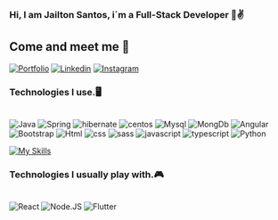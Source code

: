### Hi, I am Jailton Santos, i´m a Full-Stack Developer 👋✌️

## Come and meet me 👊

[![Portfolio](https://img.shields.io/website-up-down-green-red/http/monip.org.svg?label=portfolio&style=for-the-badge&url=https://jailtonaraujo.tech/portfolio)](https://jailtonaraujo.tech/portfolio)
[![Linkedin](https://img.shields.io/badge/LinkedIn-0077B5?style=for-the-badge&logo=linkedin&logoColor=white)](https://www.linkedin.com/in/jailton-araujo-b602041a2/)
[![Instagram](https://img.shields.io/badge/Instagram-E4405F?style=for-the-badge&logo=instagram&logoColor=white)](https://www.instagram.com/jailton9040/)

<!-- ![Jailton GitHub stats](https://github-readme-stats.vercel.app/api?username=JailtonAraujo&show_icons=true&theme=dracula) -->

### Technologies I use.🖥️

<div style="display: inline_block"><br/>

   <img alt="Java"  src="https://img.shields.io/badge/Java-ED8B00?style=for-the-badge&logo=java&logoColor=white"/>
   <img alt="Spring"  src="https://img.shields.io/badge/Spring-6DB33F?style=for-the-badge&logo=spring&logoColor=white"/>
    <img alt="hibernate"  src="https://img.shields.io/badge/Hibernate-59666C?style=for-the-badge&logo=Hibernate&logoColor=white"/>
    <img alt="centos"  src="https://img.shields.io/badge/Cent%20OS-262577?style=for-the-badge&logo=CentOS&logoColor=white"/>
   <img alt="Mysql"  src="https://img.shields.io/badge/MySQL-00000F?style=for-the-badge&logo=mysql&logoColor=white"/>
   <img alt="MongDb"  src="https://img.shields.io/badge/MongoDB-4EA94B?style=for-the-badge&logo=mongodb&logoColor=white"/>
   <img alt="Angular"  src="https://img.shields.io/badge/Angular-DD0031?style=for-the-badge&logo=angular&logoColor=white"/>
   <img alt="Bootstrap"  src="https://img.shields.io/badge/Bootstrap-563D7C?style=for-the-badge&logo=bootstrap&logoColor=white"/>
   <img alt="Html"  src="https://img.shields.io/badge/HTML5-E34F26?style=for-the-badge&logo=html5&logoColor=white"/>
   <img alt="css"  src="https://img.shields.io/badge/CSS3-1572B6?style=for-the-badge&logo=css3&logoColor=white"/>
   <img alt="sass"  src="https://img.shields.io/badge/Sass-CC6699?style=for-the-badge&logo=sass&logoColor=white"/>
   <img alt="javascript"  src="https://img.shields.io/badge/JavaScript-F7DF1E?style=for-the-badge&logo=javascript&logoColor=black"/>
   <img alt="typescript"  src="https://img.shields.io/badge/TypeScript-007ACC?style=for-the-badge&logo=typescript&logoColor=white"/>
   <img alt="Python"  src="https://img.shields.io/badge/Python-3776AB?style=for-the-badge&logo=python&logoColor=white"/>
   
   [![My Skills](https://skills.thijs.gg/icons?i=java,kotlin,nodejs,figma&theme=light)](https://skills.thijs.gg)
   
</div>

### Technologies I usually play with.🎮

<div style="display: inline_block"><br/>

   <img alt="React"  src="https://img.shields.io/badge/React-20232A?style=for-the-badge&logo=react&logoColor=61DAFB"/>
   <img alt="Node.JS"  src="https://img.shields.io/badge/Node.js-43853D?style=for-the-badge&logo=node.js&logoColor=white"/>
   <img alt="Flutter"  src="https://img.shields.io/badge/Flutter-02569B?style=for-the-badge&logo=flutter&logoColor=white"/>
</div>
